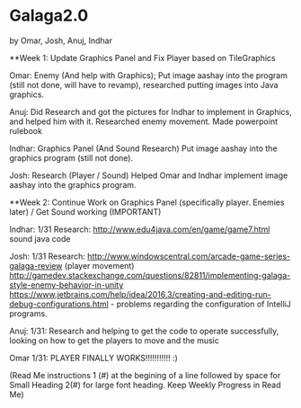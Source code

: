 # Galaga2.0
by Omar, Josh, Anuj, Indhar

**Week 1: Update Graphics Panel and Fix Player based on TileGraphics

Omar: Enemy (And help with Graphics); Put image aashay into the program (still not done, will have to revamp), researched putting images into Java graphics.

Anuj: Did Research and got the pictures for Indhar to implement in Graphics, and helped him with it. Researched enemy movement. Made powerpoint rulebook

Indhar: Graphics Panel (And Sound Research) Put image aashay into the graphics program (still not done).

Josh: Research (Player / Sound) Helped Omar and Indhar implement image aashay into the graphics program.

**Week 2: Continue Work on Graphics Panel (specifically player. Enemies later) / Get Sound working (IMPORTANT)

Indhar: 1/31 Research: http://www.edu4java.com/en/game/game7.html sound java code

Josh: 1/31 Research: http://www.windowscentral.com/arcade-game-series-galaga-review (player movement) http://gamedev.stackexchange.com/questions/82811/implementing-galaga-style-enemy-behavior-in-unity
https://www.jetbrains.com/help/idea/2016.3/creating-and-editing-run-debug-configurations.html - problems regarding the configuration of IntelliJ programs.

Anuj: 1/31: Research and helping to get the code to operate successfully, looking on how to get the players to move and the music

Omar 1/31: PLAYER FINALLY WORKS!!!!!!!!!!! :)

(Read Me instructions 1 (#) at the begining of a line followed by space for Small Heading 2(#) for large font heading. Keep Weekly Progress in Read Me)
